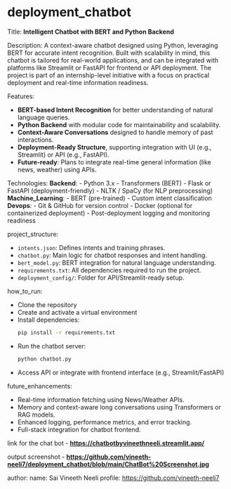# deployment_chatbot
Title: **Intelligent Chatbot with BERT and Python Backend**

Description: 
  A context-aware chatbot designed using Python, leveraging BERT for accurate intent recognition. Built with scalability in mind,
  this chatbot is tailored for real-world applications, and can be integrated with platforms like Streamlit or FastAPI for frontend or API deployment.
  The project is part of an internship-level initiative with a focus on practical deployment and real-time information readiness.

Features:
  - **BERT-based Intent Recognition** for better understanding of natural language queries.
  - **Python Backend** with modular code for maintainability and scalability.
  - **Context-Aware Conversations** designed to handle memory of past interactions.
  - **Deployment-Ready Structure**, supporting integration with UI (e.g., Streamlit) or API (e.g., FastAPI).
  - **Future-ready**: Plans to integrate real-time general information (like news, weather) using APIs.

Technologies:
  **Backend**:
    - Python 3.x
    - Transformers (BERT)
    - Flask or FastAPI (deployment-friendly)
    - NLTK / SpaCy (for NLP preprocessing)
  **Machine_Learning**:
    - BERT (pre-trained)
    - Custom intent classification
  **Devops**:
    - Git & GitHub for version control
    - Docker (optional for containerized deployment)
    - Post-deployment logging and monitoring readiness

project_structure:
  - `intents.json`: Defines intents and training phrases.
  - `chatbot.py`: Main logic for chatbot responses and intent handling.
  - `bert_model.py`: BERT integration for natural language understanding.
  - `requirements.txt`: All dependencies required to run the project.
  - `deployment_config/`: Folder for API/Streamlit-ready setup.

how_to_run:
  - Clone the repository
  - Create and activate a virtual environment
  - Install dependencies:
    ```bash
    pip install -r requirements.txt
    ```
  - Run the chatbot server:
    ```bash
    python chatbot.py
    ```
  - Access API or integrate with frontend interface (e.g., Streamlit/FastAPI)

future_enhancements:
  - Real-time information fetching using News/Weather APIs.
  - Memory and context-aware long conversations using Transformers or RAG models.
  - Enhanced logging, performance metrics, and error tracking.
  - Full-stack integration for chatbot frontend.

link for the chat bot - **https://chatbotbyvineethneeli.streamlit.app/**

output screenshot - **https://github.com/vineeth-neeli7/deployment_chatbot/blob/main/ChatBot%20Screenshot.jpg**

author:
  name: Sai Vineeth Neeli
  profile: https://github.com/vineeth-neeli7
